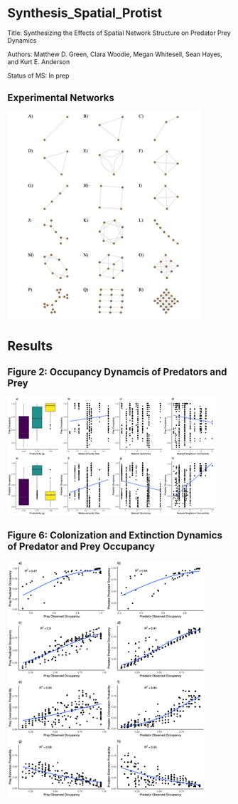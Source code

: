 # Synthesis_Spatial_Protist

Title: Synthesizing the Effects of Spatial Network Structure on Predator Prey Dynamics

Authors: Matthew D. Green, Clara Woodie, Megan Whitesell, Sean Hayes, and Kurt E. Anderson

Status of MS: In prep


## Experimental Networks
![](Figs/Fig1.png)


# Results

## Figure 2: Occupancy Dynamcis of Predators and Prey
![](Figs/Fig2.png)

## Figure 6: Colonization and Extinction Dynamics of Predator and Prey Occupancy
![](Figs/Fig6..png)
